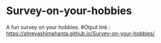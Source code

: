 # Survey-on-your-hobbies
A fun survey on your hobbies.
#Otput link : https://shreyashimahanta.github.io/Survey-on-your-hobbies/
